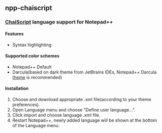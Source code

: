 ## npp-chaiscript

### [ChaiScript](http://chaiscript.com/) language support for Notepad++

#### Features
* Syntax highlighting

#### Supported color schemes
* Notepad++ Default
* Darcula(based on dark theme from JetBrains IDEs, Notepad++ Darcula [theme](https://github.com/gogo2/npp-darcula) is recommended)

#### Installation
1. Choose and download appropriate .xml file(according to your theme preferences).
2. Open Language menu and choose "Define user language...".
3. Click import and choose language .xml file.
4. Restart Notepad++, newly added language will be shown at the bottom of the Language menu.
